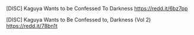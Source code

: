 [DISC] Kaguya Wants to be Confessed To Darkness <https://redd.it/6bz7pp>

[DISC] Kaguya Wants to Be Confessed to, Darkness (Vol 2) <https://redd.it/78bn1t>
